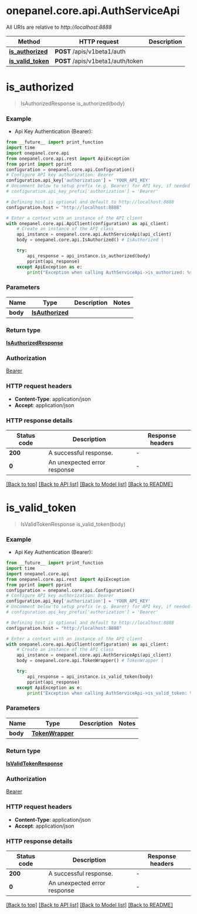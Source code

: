 # onepanel.core.api.AuthServiceApi

All URIs are relative to *http://localhost:8888*

Method | HTTP request | Description
------------- | ------------- | -------------
[**is_authorized**](AuthServiceApi.md#is_authorized) | **POST** /apis/v1beta1/auth | 
[**is_valid_token**](AuthServiceApi.md#is_valid_token) | **POST** /apis/v1beta1/auth/token | 


# **is_authorized**
> IsAuthorizedResponse is_authorized(body)



### Example

* Api Key Authentication (Bearer):
```python
from __future__ import print_function
import time
import onepanel.core.api
from onepanel.core.api.rest import ApiException
from pprint import pprint
configuration = onepanel.core.api.Configuration()
# Configure API key authorization: Bearer
configuration.api_key['authorization'] = 'YOUR_API_KEY'
# Uncomment below to setup prefix (e.g. Bearer) for API key, if needed
# configuration.api_key_prefix['authorization'] = 'Bearer'

# Defining host is optional and default to http://localhost:8888
configuration.host = "http://localhost:8888"

# Enter a context with an instance of the API client
with onepanel.core.api.ApiClient(configuration) as api_client:
    # Create an instance of the API class
    api_instance = onepanel.core.api.AuthServiceApi(api_client)
    body = onepanel.core.api.IsAuthorized() # IsAuthorized | 

    try:
        api_response = api_instance.is_authorized(body)
        pprint(api_response)
    except ApiException as e:
        print("Exception when calling AuthServiceApi->is_authorized: %s\n" % e)
```

### Parameters

Name | Type | Description  | Notes
------------- | ------------- | ------------- | -------------
 **body** | [**IsAuthorized**](IsAuthorized.md)|  | 

### Return type

[**IsAuthorizedResponse**](IsAuthorizedResponse.md)

### Authorization

[Bearer](../README.md#Bearer)

### HTTP request headers

 - **Content-Type**: application/json
 - **Accept**: application/json

### HTTP response details
| Status code | Description | Response headers |
|-------------|-------------|------------------|
**200** | A successful response. |  -  |
**0** | An unexpected error response |  -  |

[[Back to top]](#) [[Back to API list]](../README.md#documentation-for-api-endpoints) [[Back to Model list]](../README.md#documentation-for-models) [[Back to README]](../README.md)

# **is_valid_token**
> IsValidTokenResponse is_valid_token(body)



### Example

* Api Key Authentication (Bearer):
```python
from __future__ import print_function
import time
import onepanel.core.api
from onepanel.core.api.rest import ApiException
from pprint import pprint
configuration = onepanel.core.api.Configuration()
# Configure API key authorization: Bearer
configuration.api_key['authorization'] = 'YOUR_API_KEY'
# Uncomment below to setup prefix (e.g. Bearer) for API key, if needed
# configuration.api_key_prefix['authorization'] = 'Bearer'

# Defining host is optional and default to http://localhost:8888
configuration.host = "http://localhost:8888"

# Enter a context with an instance of the API client
with onepanel.core.api.ApiClient(configuration) as api_client:
    # Create an instance of the API class
    api_instance = onepanel.core.api.AuthServiceApi(api_client)
    body = onepanel.core.api.TokenWrapper() # TokenWrapper | 

    try:
        api_response = api_instance.is_valid_token(body)
        pprint(api_response)
    except ApiException as e:
        print("Exception when calling AuthServiceApi->is_valid_token: %s\n" % e)
```

### Parameters

Name | Type | Description  | Notes
------------- | ------------- | ------------- | -------------
 **body** | [**TokenWrapper**](TokenWrapper.md)|  | 

### Return type

[**IsValidTokenResponse**](IsValidTokenResponse.md)

### Authorization

[Bearer](../README.md#Bearer)

### HTTP request headers

 - **Content-Type**: application/json
 - **Accept**: application/json

### HTTP response details
| Status code | Description | Response headers |
|-------------|-------------|------------------|
**200** | A successful response. |  -  |
**0** | An unexpected error response |  -  |

[[Back to top]](#) [[Back to API list]](../README.md#documentation-for-api-endpoints) [[Back to Model list]](../README.md#documentation-for-models) [[Back to README]](../README.md)

